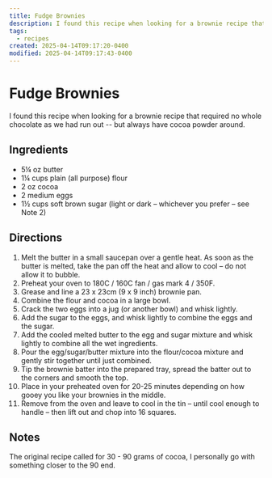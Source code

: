 ```yaml
---
title: Fudge Brownies
description: I found this recipe when looking for a brownie recipe that required no whole chocolate as we had run out -- but always have cocoa powder around.
tags:
  - recipes
created: 2025-04-14T09:17:20-0400
modified: 2025-04-14T09:17:43-0400
---
```

# Fudge Brownies

I found this recipe when looking for a brownie recipe that required no whole chocolate as we had run out -- but always have cocoa powder around.

## Ingredients

*   5¼ oz butter
*   1¼ cups plain (all purpose) flour
*   2 oz cocoa 
*   2 medium eggs
*   1½ cups soft brown sugar (light or dark – whichever you prefer – see Note 2)

## Directions

1.  Melt the butter in a small saucepan over a gentle heat. As soon as the butter is melted, take the pan off the heat and allow to cool – do not allow it to bubble.
2.  Preheat your oven to 180C / 160C fan / gas mark 4 / 350F.
3.  Grease and line a 23 x 23cm (9 x 9 inch) brownie pan.
4.  Combine the flour and cocoa in a large bowl.
5.  Crack the two eggs into a jug (or another bowl) and whisk lightly.
6.  Add the sugar to the eggs, and whisk lightly to combine the eggs and the sugar.
7.  Add the cooled melted butter to the egg and sugar mixture and whisk lightly to combine all the wet ingredients.
8.  Pour the egg/sugar/butter mixture into the flour/cocoa mixture and gently stir together until just combined.
9.  Tip the brownie batter into the prepared tray, spread the batter out to the corners and smooth the top.
10.  Place in your preheated oven for 20-25 minutes depending on how gooey you like your brownies in the middle.
11.  Remove from the oven and leave to cool in the tin – until cool enough to handle – then lift out and chop into 16 squares.

## Notes

The original recipe called for 30 - 90 grams of cocoa, I personally go with something closer to the 90 end.